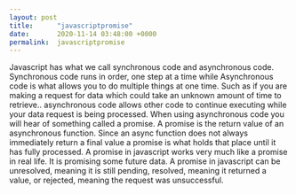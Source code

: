 ```yaml
---
layout: post
title:      "javascriptpromise"
date:       2020-11-14 03:48:00 +0000
permalink:  javascriptpromise
---
```



Javascript has what we call synchronous code and asynchronous code. Synchronous code runs in order, one step at a time while Asynchronous code is what allows you to do multiple things at one time. Such as if you are making a request for data which could take an unknown amount of time to retrieve.. asynchronous code allows other code to continue executing while your data request is being processed. When using asynchronous code you will hear of something called a promise. A promise is the return value of an asynchronous function. Since an async function does not always immediately return a final value a promise is what holds that place until it has fully processed. A promise in javascript works very much like a promise in real life. It is promising some future data. A promise in javascript can be unresolved, meaning it is still pending, resolved, meaning it returned a value, or rejected, meaning the request was unsuccessful. 
